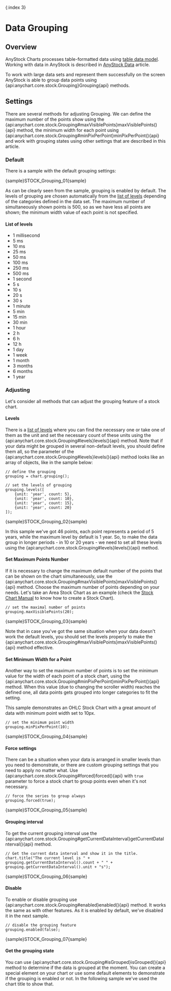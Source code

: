 {:index 3}
# Data Grouping
 
## Overview

AnyStock Charts processes table-formatted data using [table data model](../Working_with_Data/Table_Data_Model). Working with data in AnyStock is described in [AnyStock Data](Data) article.

To work with large data sets and represent them successfully on the screen AnyStock is able to group data points using {api:anychart.core.stock.Grouping}Grouping{api} methods. 

## Settings

There are several methods for adjusting Grouping. We can define the maximum number of the points show using the {api:anychart.core.stock.Grouping#maxVisiblePoints}maxVisiblePoints(){api} method, the minimum width for each point using {api:anychart.core.stock.Grouping#minPixPerPoint}minPixPerPoint(){api} and work with grouping states using other settings that are described in this article.

### Default

There is a sample with the default grouping settings:

{sample}STOCK\_Grouping\_01{sample}

As can be clearly seen from the sample, grouping is enabled by default. The levels of grouping are chosen automatically from the [list of levels](#list_of_levels) depending of the categories defined in the data set. The maximum number of simultaneously shown points is 500, so as we have less all points are shown; the minimum width value of each point is not specified.

#### List of levels

- 1 millisecond
- 5 ms
- 10 ms
- 25 ms
- 50 ms
- 100 ms
- 250 ms
- 500 ms
- 1 second
- 5 s
- 10 s
- 20 s
- 30 s
- 1 minute
- 5 min
- 15 min
- 30 min
- 1 hour
- 2 h
- 6 h
- 12 h
- 1 day
- 1 week
- 1 month
- 3 months
- 6 months
- 1 year

### Adjusting

Let's consider all methods that can adjust the grouping feature of a stock chart. 

#### Levels

There is a [list of levels](#list_of_levels) where you can find the necessary one or take one of them as the unit and set the necessary count of these units using the {api:anychart.core.stock.Grouping#levels}levels(){api} method. Note that if your data might be grouped in several non-default levels, you should define them all, so the parameter of the {api:anychart.core.stock.Grouping#levels}levels(){api} method looks like an array of objects, like in the sample below:

```
// define the grouping
grouping = chart.grouping();

// set the levels of grouping
grouping.levels([
    {unit: 'year', count: 5},
    {unit: 'year', count: 10},
    {unit: 'year', count: 15},
    {unit: 'year', count: 20}
]);
```
{sample}STOCK\_Grouping\_02{sample}

In this sample we've got 46 points, each point represents a period of 5 years, while the maximum level by default is 1 year. So, to make the data group in longer periods - in 10 or 20 years - we need to set all these levels using the {api:anychart.core.stock.Grouping#levels}levels(){api} method.

#### Set Maximum Points Number

If it is necessary to change the maximum default number of the points that can be shown on the chart simultaneously, use the {api:anychart.core.stock.Grouping#maxVisiblePoints}maxVisiblePoints(){api} method. Choose the maximum number of points depending on your needs. Let's take an Area Stock Chart as an example (check the [Stock Chart Manual](Quick_Start) to know how to create a Stock Chart).

```
// set the maximal number of points
grouping.maxVisiblePoints(20);
```

{sample}STOCK\_Grouping\_03{sample}

Note that in case you've got the same situation when your data doesn't work the default levels, you should set the levels properly to make the {api:anychart.core.stock.Grouping#maxVisiblePoints}maxVisiblePoints(){api} method effective.

#### Set Minimum Width for a Point

Another way to set the maximum number of points is to set the minimum value for the width of each point of a stock chart, using the {api:anychart.core.stock.Grouping#minPixPerPoint}minPixPerPoint(){api} method. When this value (due to changing the scroller width) reaches the defined one, all data points gets grouped into longer categories to fit the setting. 

This sample demonstrates an OHLC Stock Chart with a great amount of data with minimum point width set to 10px.

```
// set the minimum point width
grouping.minPixPerPoint(10);
```

{sample}STOCK\_Grouping\_04{sample}

#### Force settings

There can be a situation when your data is arranged in smaller levels than you need to demonstrate, or there are custom grouping settings that you need to apply no matter what. Use {api:anychart.core.stock.Grouping#forced}forced(){api} with `true` parameter to force a stock chart to group points even when it's not necessary.

```
// force the series to group always
grouping.forced(true);
```

{sample}STOCK\_Grouping\_05{sample}

#### Grouping interval

To get the current grouping interval use the {api:anychart.core.stock.Grouping#getCurrentDataInterval}getCurrentDataInterval(){api} method. 

```
// Get the current data interval and show it in the title.
chart.title("The current level is " + grouping.getCurrentDataInterval().count + " " + grouping.getCurrentDataInterval().unit + "s");
```

{sample}STOCK\_Grouping\_06{sample}

#### Disable 

To enable or disable grouping use {api:anychart.core.stock.Grouping#enabled}enabled(){api} method. It works the same as with other features. As it is enabled by default, we've disabled it in the next sample.

```
// disable the grouping feature
grouping.enabled(false);
```

{sample}STOCK\_Grouping\_07{sample}

#### Get the grouping state

You can use {api:anychart.core.stock.Grouping#isGrouped}isGrouped(){api} method to determine if the data is grouped at the moment. You can create a special element on your chart or use some default elements to demonstrate if the grouping is enabled or not. In the following sample we've used the chart title to show that.